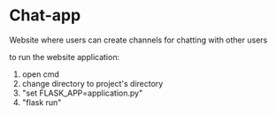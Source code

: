 # Chat-app
Website where users can create channels for chatting with other users

to run the website application:

1. open cmd
2. change directory to project's directory
3. "set FLASK_APP=application.py"
4. "flask run"
